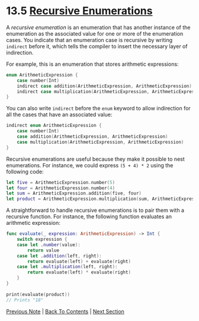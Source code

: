 # 13.5 [Recursive Enumerations](https://developer.apple.com/library/content/documentation/Swift/Conceptual/Swift_Programming_Language/Enumerations.html#//apple_ref/doc/uid/TP40014097-CH12-ID536)

A *recursive enumeration* is an enumeration that has another instance of the enumeration as the associated value for one or more of the enumeration cases. You indicate that an enumeration case is recursive by writing `indirect` before it, which tells the compiler to insert the necessary layer of indirection.

For example, this is an enumeration that stores arithmetic expressions:

```Swift
enum ArithmeticExpression {
    case number(Int)
    indirect case addition(ArithmeticExpression, ArithmeticExpression)
    indirect case multiplication(ArithmeticExpression, ArithmeticExpression)
}
```

You can also write `indirect` before the `enum` keyword to allow indirection for all the cases that have an associated value:

```Swift
indirect enum ArithmeticExpression {
    case number(Int)
    case addition(ArithmeticExpression, ArithmeticExpression)
    case multiplication(ArithmeticExpression, ArithmeticExpression)
}
```

Recursive enumerations are useful because they make it possible to nest enumerations. For instance, we could express `(5 + 4) * 2` using the following code:

```Swift
let five = ArithmeticExpression.number(5)
let four = ArithmeticExpression.number(4)
let sum = ArithmeticExpression.addition(five, four)
let product = ArithmeticExpression.multiplication(sum, ArithmeticExpression.number(2))
```

A straightforward to handle recursive enumerations is to pair them with a recursive function. For instance, the following function evaluates an arithmetic expression:

```Swift
func evaluate(_ expression: ArithmeticExpression) -> Int {
    switch expression {
    case let .number(value):
        return value
    case let .addition(left, right):
        return evaluate(left) + evaluate(right)
    case let .multiplication(left, right):
        return evaluate(left) * evaluate(right)
    }
}
 
print(evaluate(product))
// Prints "18"
```

[Previous Note](../13%20-%20Enumerations/13.4%20-%20Raw%20Values%20Syntax.md) | [Back To Contents](https://github.com/Firanus/swift-language-guide-notes) |  [Next Section](../14%20-%20Subscripts/14.0%20-%20Subscripts.md)